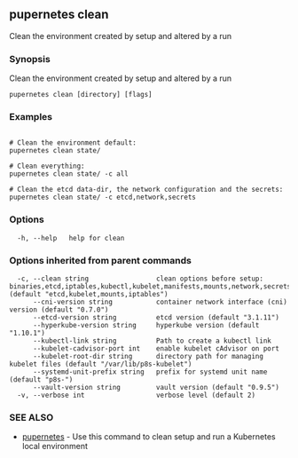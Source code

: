 ## pupernetes clean

Clean the environment created by setup and altered by a run

### Synopsis

Clean the environment created by setup and altered by a run

```
pupernetes clean [directory] [flags]
```

### Examples

```

# Clean the environment default:
pupernetes clean state/

# Clean everything:
pupernetes clean state/ -c all

# Clean the etcd data-dir, the network configuration and the secrets:
pupernetes clean state/ -c etcd,network,secrets

```

### Options

```
  -h, --help   help for clean
```

### Options inherited from parent commands

```
  -c, --clean string                 clean options before setup: binaries,etcd,iptables,kubectl,kubelet,manifests,mounts,network,secrets,systemd,all,none (default "etcd,kubelet,mounts,iptables")
      --cni-version string           container network interface (cni) version (default "0.7.0")
      --etcd-version string          etcd version (default "3.1.11")
      --hyperkube-version string     hyperkube version (default "1.10.1")
      --kubectl-link string          Path to create a kubectl link
      --kubelet-cadvisor-port int    enable kubelet cAdvisor on port
      --kubelet-root-dir string      directory path for managing kubelet files (default "/var/lib/p8s-kubelet")
      --systemd-unit-prefix string   prefix for systemd unit name (default "p8s-")
      --vault-version string         vault version (default "0.9.5")
  -v, --verbose int                  verbose level (default 2)
```

### SEE ALSO

* [pupernetes](pupernetes.md)	 - Use this command to clean setup and run a Kubernetes local environment


